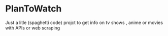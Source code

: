 # PlanToWatch
Just a litle (spaghetti code) projct to get info on tv shows , anime or movies with APIs or web scraping
